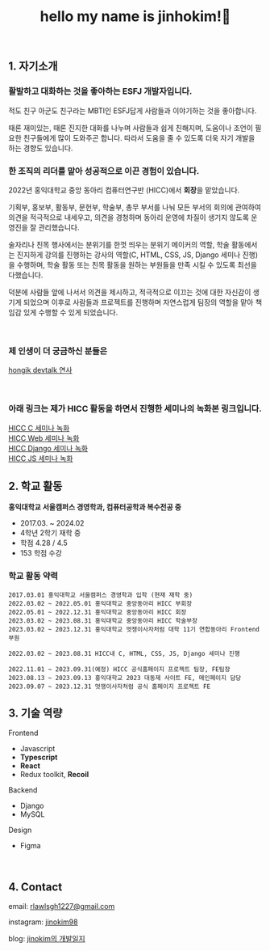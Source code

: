 <div align=center>
    <h1>hello my name is jinhokim!🎈</h1>
</div>

<br />

## 1. 자기소개

### 활발하고 대화하는 것을 좋아하는 ESFJ 개발자입니다.

적도 친구 아군도 친구라는 MBTI인 ESFJ답게 사람들과 이야기하는 것을 좋아합니다.

때론 재미있는, 때론 진지한 대화를 나누며 사람들과 쉽게 친해지며, 도움이나 조언이 필요한 친구들에게 많이 도와주곤 합니다. 따라서 도움을 줄 수 있도록 더욱 자기 개발을 하는 경향도 있습니다.

### 한 조직의 리더를 맡아 성공적으로 이끈 경험이 있습니다.

2022년 홍익대학교 중앙 동아리 컴퓨터연구반 (HICC)에서 **회장**을 맡았습니다.

기획부, 홍보부, 활동부, 문헌부, 학술부, 총무 부서를 나눠 모든 부서의 회의에 관여하여 의견을 적극적으로 내세우고, 의견을 경청하며 동아리 운영에 차질이 생기지 않도록 운영진을 잘 관리했습니다.

술자리나 친목 행사에서는 분위기를 한껏 띄우는 분위기 메이커의 역할, 학술 활동에서는 진지하게 강의를 진행하는 강사의 역할(C, HTML, CSS, JS, Django 세미나 진행)을 수행하며, 학술 활동 또는 친목 활동을 원하는 부원들을 만족 시킬 수 있도록 최선을 다했습니다.

덕분에 사람들 앞에 나서서 의견을 제시하고, 적극적으로 이끄는 것에 대한 자신감이 생기게 되었으며 이후로 사람들과 프로젝트를 진행하며 자연스럽게 팀장의 역할을 맡아 책임감 있게 수행할 수 있게 되었습니다.

<br />

### 제 인생이 더 궁금하신 분들은
[hongik devtalk 연사](https://youtu.be/T_xEyi7U5As?si=Qv5ISW-0_V0PMHdz)

<br />

### 아래 링크는 제가 HICC 활동을 하면서 진행한 세미나의 녹화본 링크입니다.

<a href="https://www.youtube.com/playlist?list=PLTIdb_bLuMLrb34Zme9W334oj1zBLh8Hx">HICC C 세미나 녹화</a>
<br />
<a href="https://www.youtube.com/playlist?list=PLTIdb_bLuMLo2bLV3nahunsR3DUIOpopy">HICC Web 세미나 녹화</a>
<br />
<a href="https://www.youtube.com/playlist?list=PLTIdb_bLuMLpHmA6YlG-wec-2tJq9FjcC">HICC Django 세미나 녹화</a>
<br />
<a href="https://www.youtube.com/playlist?list=PLTIdb_bLuMLoiWqjRmLfZ5FxBrMvb6h-Q">HICC JS 세미나 녹화</a>

## 2. 학교 활동

**홍익대학교 서울캠퍼스 경영학과, 컴퓨터공학과 복수전공 중**

- 2017.03. ~ 2024.02
- 4학년 2학기 재학 중
- 학점 4.28 / 4.5
- 153 학점 수강

### 학교 활동 약력

```
2017.03.01 홍익대학교 서울캠퍼스 경영학과 입학 (현재 재학 중)
2022.03.02 ~ 2022.05.01 홍익대학교 중앙동아리 HICC 부회장
2022.05.01 ~ 2022.12.31 홍익대학교 중앙동아리 HICC 회장
2023.03.02 ~ 2023.08.31 홍익대학교 중앙동아리 HICC 학술부장
2023.03.02 ~ 2023.12.31 홍익대학교 멋쟁이사자처럼 대학 11기 연합동아리 Frontend 부원

2022.03.02 ~ 2023.08.31 HICC내 C, HTML, CSS, JS, Django 세미나 진행

2022.11.01 ~ 2023.09.31(예정) HICC 공식홈페이지 프로젝트 팀장, FE팀장
2023.08.13 ~ 2023.09.13 홍익대학교 2023 대동제 사이트 FE, 메인페이지 담당
2023.09.07 ~ 2023.12.31 멋쟁이사자처럼 공식 홈페이지 프로젝트 FE
```

## 3. 기술 역량

Frontend

- Javascript
- **Typescript**
- **React**
- Redux toolkit, **Recoil**

Backend

- Django
- MySQL

Design

- Figma

<br />

## 4. Contact

email: rlawlsgh1227@gmail.com

instagram: [jinokim98](https://www.instagram.com/jinokim98/)

blog: [jinokim의 개발일지](https://jinokim.tistory.com/)
